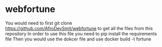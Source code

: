 # webfortune
You would need to first 
  git clone https://github.com/AfroDevSmit/webfortune 
to get all the files from this repository
In order to use this file you need to pip install the requirements file
Then you would use the dokcer file and use
  docker build -t fortune
